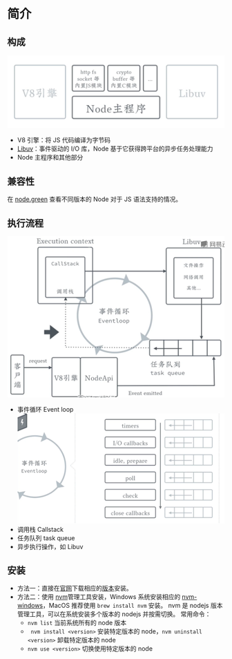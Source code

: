 # 简介

## 构成
![Nodejs 基本结构](_v_images/20201001110813781_20061.png)

* V8 引擎：将 JS 代码编译为字节码
* [Libuv](http://libuv.org/)：事件驱动的 I/O 库，Node 基于它获得跨平台的异步任务处理能力
* Node 主程序和其他部分

## 兼容性
在 [node.green](https://node.green/) 查看不同版本的 Node 对于 JS 语法支持的情况。

## 执行流程
![Nodejs 程序执行流程](_v_images/20201001111412863_3126.png)

* 事件循环 Event loop
    ![事件循环](_v_images/20201001111554074_5437.png)
* 调用栈 Callstack
* 任务队列 task queue
* 异步执行操作，如 Libuv

## 安装
* 方法一：直接在[官网](https://nodejs.org/zh-cn/)下载相应的[版本](https://nodejs.org/zh-cn/download/)安装。
* 方法二：使用 [nvm](https://github.com/nvm-sh/nvm)管理工具安装，Windows 系统安装相应的 [nvm-windows](https://github.com/coreybutler/nvm-windows)，MacOS 推荐使用   `brew install nvm` 安装。
    nvm 是 nodejs 版本管理工具，可以在系统安装多个版本的 nodejs 并按需切换。
    常用命令：
    * `nvm list` 当前系统所有的 node 版本
    * ` nvm install <version>` 安装特定版本的 node，`nvm uninstall <version>` 卸载特定版本的 node
    * `nvm use <version>` 切换使用特定版本的 node